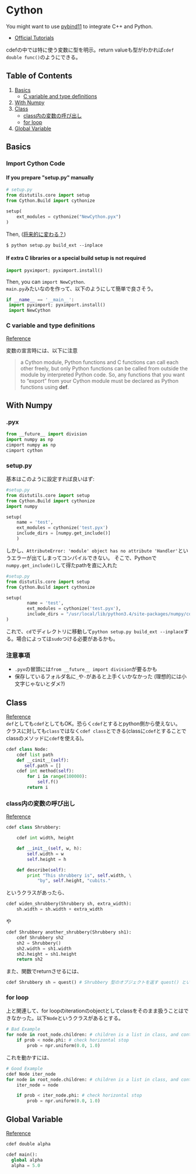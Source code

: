 # Cython
You might want to use [pybind11](https://github.com/Shusei-E/Code_Tips/blob/master/C-Cpp/pybind11.md) to integrate C++ and Python.

* [Official Tutorials](#http://docs.cython.org/en/latest/src/tutorial/cython_tutorial.html)

cdefの中では特に使う変数に型を明示。return valueも型がわかれば`cdef double func()`のようにできる。

## Table of Contents
1. [Basics](#basics)
    * [C variable and type definitions](#c-variable-and-type-definitions)
2. [With Numpy](#with-numpy)
3. [Class](#class)
   * [class内の変数の呼び出し](#class内の変数の呼び出し)
   * [for loop](#for-loop)
4. [Global Variable](#global-variable)

## Basics
### Import Cython Code
#### If you prepare "setup.py" manually
```python
# setup.py
from distutils.core import setup
from Cython.Build import cythonize

setup(
    ext_modules = cythonize("NewCython.pyx")
)
```
Then, ([将来的に変わる？](https://github.com/cython/cython/issues/1509))
```terminal
$ python setup.py build_ext --inplace
```

#### If extra C libraries or a special build setup is not required
```python
import pyximport; pyximport.install()
```
Then, you can `import NewCython`.  
`main.py`みたいなのを作って、以下のようにして簡単で良さそう。
```python
if __name__ == '__main__':
 import pyximport; pyximport.install()  
 import NewCython
```

### C variable and type definitions
[Reference](http://docs.cython.org/en/latest/src/userguide/language_basics.html#c-variable-and-type-definitions)

変数の宣言時には、以下に注意
> a Cython module, Python functions and C functions can call each other freely, but only Python functions can be called from outside the module by interpreted Python code. So, any functions that you want to “export” from your Cython module must be declared as Python functions using **def**.

## With Numpy
### .pyx
```python
from __future__ import division
import numpy as np
cimport numpy as np
cimport cython
```

### setup.py
基本はこのように設定すれば良いはず:
```python
#setup.py
from distutils.core import setup
from Cython.Build import cythonize
import numpy

setup(
    name = 'test',
    ext_modules = cythonize('test.pyx')
    include_dirs = [numpy.get_include()]
    )
```
しかし、`AttributeError: 'module' object has no attribute 'Handler'`というエラーが出てしまってコンパイルできない。
そこで、Pythonで`numpy.get_include()`して得たpathを直に入れた

```python
#setup.py
from distutils.core import setup
from Cython.Build import cythonize

setup(
        name = 'test',
        ext_modules = cythonize('test.pyx'),
        include_dirs = "/usr/local/lib/python3.4/site-packages/numpy/core/include"
)
```
これで、`cd`でディレクトリに移動して`python setup.py build_ext --inplace`する。場合によっては`sudo`つける必要があるかも。

### 注意事項
* `.pyx`の冒頭には`from __future__ import division`が要るかも
* 保存しているフォルダ名に`_`や`-`があると上手くいかなかった (理想的には小文字じゃないとダメ?)

## Class
[Reference](http://nekowarau.seesaa.net/article/429150491.html)    
`def`としても`cdef`としてもOK。恐らく`cdef`とするとpython側から使えない。<br>
クラスに対しても`class`ではなく`cdef class`とできる(classに`cdef`とすることでclassのメソッドに`cdef`を使える)。

```python
cdef class Node:
    cdef list path
    def __cinit__(self):
       self.path = [] 
    cdef int method(self):
        for i in range(100000):
            self.f()
        return i
```

### class内の変数の呼び出し
[Reference](http://omake.accense.com/static/doc-ja/cython/src/userguide/extension_types.html)
```python
cdef class Shrubbery:

    cdef int width, height

    def __init__(self, w, h):
        self.width = w
        self.height = h

    def describe(self):
        print "This shrubbery is", self.width, \
            "by", self.height, "cubits."
```
というクラスがあったら、
```python
cdef widen_shrubbery(Shrubbery sh, extra_width):
    sh.width = sh.width + extra_width
```
や
```python
cdef Shrubbery another_shrubbery(Shrubbery sh1):
    cdef Shrubbery sh2
    sh2 = Shrubbery()
    sh2.width = sh1.width
    sh2.height = sh1.height
    return sh2
```
また、関数でreturnさせるには、
```python
cdef Shrubbery sh = quest() # Shrubbery 型のオブジェクトを返す quest() というメソッド
```

### for loop
上と関連して、for loopのiterationのobjectとしてclassをそのまま扱うことはできなかった。以下`Node`というクラスがあるとする。

```python
# Bad Example
for node in root_node.children: # children is a list in class, and contains a lot of nodes
	if prob < node.phi: # check horizontal stop
		prob = npr.uniform(0.0, 1.0)
```
これを動かすには、
```python
# Good Example
cdef Node iter_node
for node in root_node.children: # children is a list in class, and contains a lot of nodes
	iter_node = node

	if prob < iter_node.phi: # check horizontal stop
		prob = npr.uniform(0.0, 1.0)
```

## Global Variable
[Reference](https://github.com/cython/cython/wiki/FAQ#how-do-i-declare-a-global-variable)
```python
cdef double alpha

cdef main():
  global alpha
  alpha = 5.0
```
